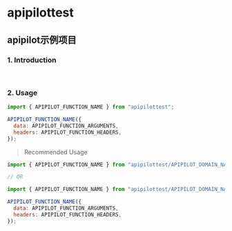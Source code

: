 # apipilottest

## apipilot示例项目

### 1. Introduction



<br/>

### 2. Usage

```javascript
import { APIPILOT_FUNCTION_NAME } from "apipilottest";

APIPILOT_FUNCTION_NAME({
  data: APIPILOT_FUNCTION_ARGUMENTS,
  headers: APIPILOT_FUNCTION_HEADERS,
});
```

> Recommended Usage

```javascript
import { APIPILOT_FUNCTION_NAME } from "apipilottest/APIPILOT_DOMAIN_NAME";

// OR

import { APIPILOT_FUNCTION_NAME } from "apipilottest/APIPILOT_DOMAIN_NAME/APIPILOT_FUNCTION_NAME";

APIPILOT_FUNCTION_NAME({
  data: APIPILOT_FUNCTION_ARGUMENTS,
  headers: APIPILOT_FUNCTION_HEADERS,
});
```

